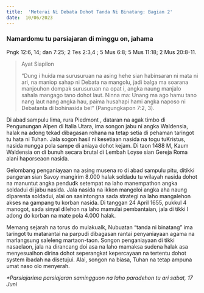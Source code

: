 ```yaml
---
title:  'Meterai Ni Debata Dohot Tanda Ni Binatang: Bagian 2'
date:  10/06/2023
---
```


### Namardomu tu parsiajaran di minggu on, jahama
Pngk 12:6, 14; dan 7:25; 2 Tes 2:3,4 ; 5 Mus 6:8; 5 Mus 11:18; 2 Mus 20:8-11.

> <p>Ayat Siapilon</p>
> “Dung i huida ma surusuruan na asing hehe sian habinsaran ni mata ni ari, na maniop sahap ni Debata na mangolu, jadi balga ma soarana manjouhon dompak surusuruan na opat i, angka naung manjalo sahala mangago tano dohot laut. Ninna ma: Unang ma ago hamu tano nang laut nang angka hau, paima husahapi hami angka naposo ni Debatanta di bohinasida be!”  (Pangungkapon 7:2, 3).

Di abad  sampulu lima, rura Piedmont , dataran  na agak  timbo di Pengunungan Alpen di Italia Utara, ima songon jabu  ni  angka Waldensia, halak na adong tekad dibagasan rohana na tetap setia di pehaman taringot tu hata ni Tuhan. Jala sogon hasil ni kesetiaan  nasida na togu  tuKristus, nasida  nungga  pola sampe di aniaya dohot kejam. Di taon 1488 M, Kaum Waldensia on di bunuh secara brutal di Lembah Loyse sian Gereja Roma alani haporseaon  nasida.

Gelombang  penganiayaan  na  asing  musena ro di abad sampulu pitu, ditikki  pangeran sian  Savoy  mangirim 8.000 halak soldadu tu wilayah  nasida dohot  na manuntut angka  pendudk setempat na laho  manempathon angka  soldadui di jabu nasida. Jala  nasida na ikkon  mangoloi  angka aha naung diparenta  soldadui, alai on sasintongna sada strategi  na laho  mangalehon akses na gampang tu korban  nasida. Di tanggan 24 April 1655, pukkul 4 manogot, sada sinyal dilehon na laho mamulai  pembantaian, jala di tikki I adong do korban  na mate  pola 4.000 halak.

Memang  sejarah na torus do mulakualk, Nubuatan  “tanda ni binatang” ima taringot tu matarantai na parpudi dibagasan  rantai penyaniayaan  agama  na marlangsung saleleng  martaon-taon. Songon penganiayaan di tikki nasaelaon, jala na dirancang  doi asa na laho mamaksa sudena halak asa menyesuaihon dirina dohot seperangkat  kepercayaan na tertentu dohot system ibadah na disetujui. Alai, songon  na biasa, Tuhan na tetap  ampuna umat  naso olo menyerah.

_*Parsiajarima parsiajaran samingguon na laho paradehon tu ari sabat, 17 Juni_